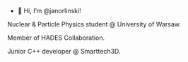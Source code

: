 - 👋 Hi, I’m @janorlinski!

Nuclear & Particle Physics student @ University of Warsaw. 

Member of HADES Collaboration.  

Junior C++ developer @ Smarttech3D.


<!---
janorlinski/janorlinski is a ✨ special ✨ repository because its `README.md` (this file) appears on your GitHub profile.
You can click the Preview link to take a look at your changes.
--->
